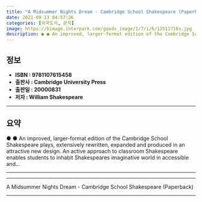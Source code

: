 ```yaml
---
title: "A Midsummer Nights Dream - Cambridge School Shakespeare (Paperback)"
date: 2021-09-13 04:57:26
categories: [외국도서, 문학]
image: https://bimage.interpark.com/goods_image/1/7/1/6/13511716s.jpg
description: ● ● An improved, larger-format edition of the Cambridge School Shakespeare plays, extensively rewritten, expanded and produced in an attractive new design. An
---
```


## **정보**

- **ISBN : 9781107615458**
- **출판사 : Cambridge University Press**
- **출판일 : 20000831**
- **저자 : William Shakespeare**

------



## **요약**

●  ●  An improved, larger-format edition of the Cambridge School Shakespeare plays, extensively rewritten, expanded and produced in an attractive new design. An active approach to classroom Shakespeare enables students to inhabit Shakespeares imaginative world in accessible and... 

------



------


A Midsummer Nights Dream - Cambridge School Shakespeare (Paperback) 

------


